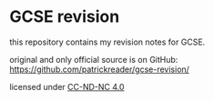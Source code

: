 # GCSE revision
this repository contains my revision notes for GCSE.

original and only official source is on GitHub: https://github.com/patrickreader/gcse-revision/

licensed under [CC-ND-NC 4.0](https://creativecommons.org/licenses/by-nc-nd/4.0/)

